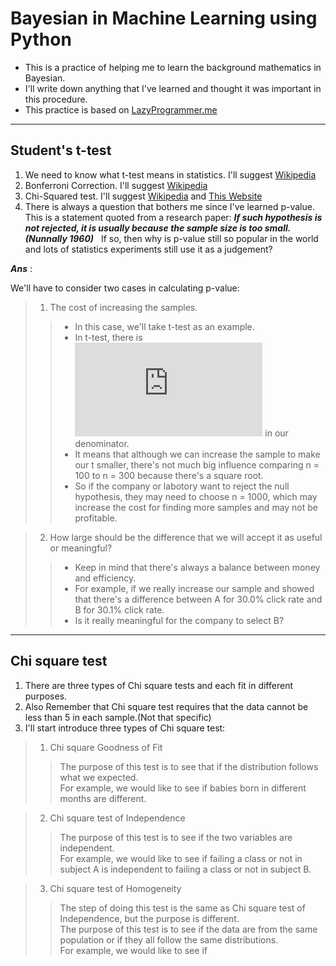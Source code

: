 # Bayesian in Machine Learning using Python
* This is a practice of helping me to learn the background mathematics in Bayesian.
* I'll write down anything that I've learned and thought it was important in this procedure. 
* This practice is based on [LazyProgrammer.me](https://github.com/lazyprogrammer)

***
## Student's t-test
1. We need to know what t-test means in statistics. I'll suggest [Wikipedia](https://en.wikipedia.org/wiki/Student%27s_t-test)
2. Bonferroni Correction. I'll suggest [Wikipedia](https://en.wikipedia.org/wiki/Bonferroni_correction)
3. Chi-Squared test. I'll suggest [Wikipedia](https://en.wikipedia.org/wiki/Chi-squared_test) and [This Website](http://www.ling.upenn.edu/~clight/chisquared.htm)
4. There is always a question that bothers me since I've learned p-value.  
This is a statement quoted from a research paper: **_If such hypothesis is not rejected, it is usually because the sample size is too small.(Nunnally 1960)_**  
If so, then why is p-value still so popular in the world and lots of statistics experiments still use it as a judgement?

__*Ans*__ : 

We'll have to consider two cases in calculating p-value: 
> 1. The cost of increasing the samples.  
> >* In this case, we'll take t-test as an example.   
> >* In t-test, there is ![sqrt(n)](https://latex.codecogs.com/gif.latex?%5Csqrt%7Bn%7D) in our denominator.  
> >* It means that although we can increase the sample to make our t smaller, there's not much big influence comparing n = 100 to n = 300 because there's a square root.   
> >* So if the company or labotory want to reject the null hypothesis, they may need to choose n = 1000, which may increase the cost for finding more samples and may not be profitable.  

> 2. How large should be the difference that we will accept it as useful or meaningful?  
> >* Keep in mind that there's always a balance between money and efficiency.  
> >* For example, if we really increase our sample and showed that there's a difference between A for 30.0% click rate and B for 30.1% click rate.  
> >* Is it really meaningful for the company to select B?  

***
## Chi square test  
1. There are three types of Chi square tests and each fit in different purposes.  
2. Also Remember that Chi square test requires that the data cannot be less than 5 in each sample.(Not that specific)  
3. I'll start introduce three types of Chi square test:  
> 1. Chi square Goodness of Fit  
> >The purpose of this test is to see that if the distribution follows what we expected.  
> >For example, we would like to see if babies born in different months are different.  

> 2. Chi square test of Independence  
> >The purpose of this test is to see if the two variables are independent.  
> >For example, we would like to see if failing a class or not in subject A is independent to failing a class or not in subject B.  

> 3. Chi square test of Homogeneity
> >The step of doing this test is the same as Chi square test of Independence, but the purpose is different.  
> >The purpose of this test is to see if the data are from the same population or if they all follow the same distributions.  
> >For example, we would like to see if 
